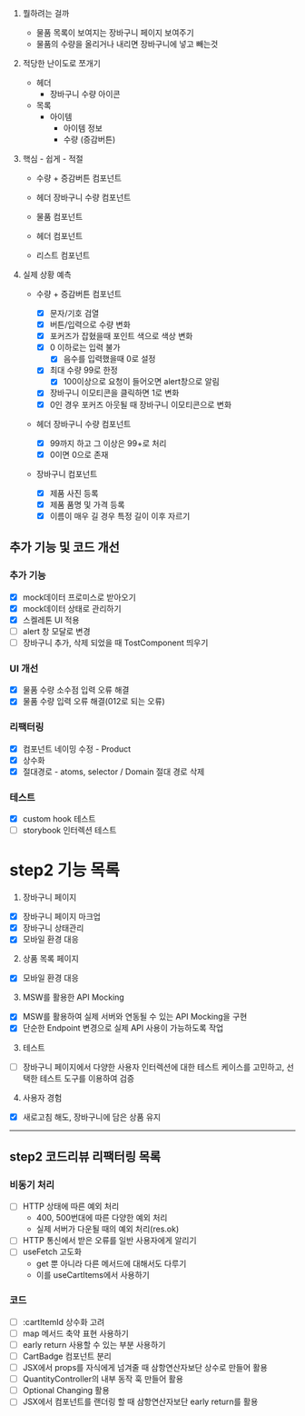 1. 뭘하려는 걸까

   - 물품 목록이 보여지는 장바구니 페이지 보여주기
   - 물품의 수량을 올리거나 내리면 장바구니에 넣고 빼는것

2. 적당한 난이도로 쪼개기
   - 헤더
     - 장바구니 수량 아이콘
   - 목록
     - 아이템
       - 아이템 정보
       - 수량 (증감버튼)
3. 핵심 - 쉽게 - 적절

   - 수량 + 증감버튼 컴포넌트
   - 헤더 장바구니 수량 컴포넌트

   - 물품 컴포넌트
   - 헤더 컴포넌트
   - 리스트 컴포넌트

4. 실제 상황 예측

   - 수량 + 증감버튼 컴포넌트

     - [x] 문자/기호 검열
     - [x] 버튼/입력으로 수량 변화
     - [x] 포커즈가 잡혔을때 포인트 색으로 색상 변화
     - [x] 0 이하로는 입력 불가
       - [x] 음수를 입력했을때 0로 설정
     - [x] 최대 수량 99로 한정
       - [x] 100이상으로 요청이 들어오면 alert창으로 알림
     - [x] 장바구니 이모티콘을 클릭하면 1로 변화
     - [x] 0인 경우 포커즈 아웃될 때 장바구니 이모티콘으로 변화

   - 헤더 장바구니 수량 컴포넌트

     - [x] 99까지 하고 그 이상은 99+로 처리
     - [x] 0이면 0으로 존재

   - 장바구니 컴포넌트
     - [x] 제품 사진 등록
     - [x] 제품 품명 및 가격 등록
     - [x] 이름이 매우 길 경우 특정 길이 이후 자르기

## 추가 기능 및 코드 개선

### 추가 기능

- [x] mock데이터 프로미스로 받아오기
- [x] mock데이터 상태로 관리하기
- [x] 스켈레톤 UI 적용
- [ ] alert 창 모달로 변경
- [ ] 장바구니 추가, 삭제 되었을 때 TostComponent 띄우기

### UI 개선

- [x] 물품 수량 소수점 입력 오류 해결
- [x] 물품 수량 입력 오류 해결(012로 되는 오류)

### 리팩터링

- [x] 컴포넌트 네이밍 수정 - Product
- [x] 상수화
- [x] 절대경로 - atoms, selector / Domain 절대 경로 삭제

### 테스트

- [x] custom hook 테스트
- [ ] storybook 인터렉션 테스트

# step2 기능 목록

1. 장바구니 페이지

- [x] 장바구니 페이지 마크업
- [x] 장바구니 상태관리
- [x] 모바일 환경 대응

2. 상품 목록 페이지

- [x] 모바일 환경 대응

3. MSW를 활용한 API Mocking

- [x] MSW를 활용하여 실제 서버와 연동될 수 있는 API Mocking을 구현
- [x] 단순한 Endpoint 변경으로 실제 API 사용이 가능하도록 작업

3. 테스트

- [ ] 장바구니 페이지에서 다양한 사용자 인터렉션에 대한 테스트 케이스를 고민하고, 선택한 테스트 도구를 이용하여 검증

4. 사용자 경험

- [x] 새로고침 해도, 장바구니에 담은 상품 유지

---

## step2 코드리뷰 리팩터링 목록

### 비동기 처리

- [ ] HTTP 상태에 따른 예외 처리
  - 400, 500번대에 따른 다양한 예외 처리
  - 실제 서버가 다운될 때의 예외 처리(res.ok)
- [ ] HTTP 통신에서 받은 오류를 일반 사용자에게 알리기
- [ ] useFetch 고도화
  - get 뿐 아니라 다른 메서드에 대해서도 다루기
  - 이를 useCartItems에서 사용하기

### 코드

- [ ] :cartItemId 상수화 고려
- [ ] map 메서드 축약 표현 사용하기
- [ ] early return 사용할 수 있는 부분 사용하기
- [ ] CartBadge 컴포넌트 분리
- [ ] JSX에서 props를 자식에게 넘겨줄 때 삼항연산자보단 상수로 만들어 활용
- [ ] QuantityController의 내부 동작 훅 만들어 활용
- [ ] Optional Changing 활용
- [ ] JSX에서 컴포넌트를 랜더링 할 때 삼항연산자보단 early return를 활용
